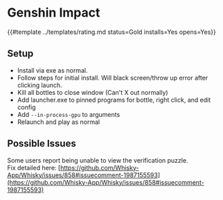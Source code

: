 # Genshin Impact
<!-- script:Aliases [] -->

{{#template ../templates/rating.md status=Gold installs=Yes opens=Yes}}


## Setup
- Install via exe as normal.
- Follow steps for initial install. Will black screen/throw up error after clicking launch. 
- Kill all bottles to close window (Can't X out normally)
- Add launcher.exe to pinned programs for bottle, right click, and edit config
- Add `--in-process-gpu` to arguments
- Relaunch and play as normal

## Possible Issues
Some users report being unable to view the verification puzzle.  
Fix detailed here: [https://github.com/Whisky-App/Whisky/issues/858#issuecomment-1987155593](https://github.com/Whisky-App/Whisky/issues/858#issuecomment-1987155593)
